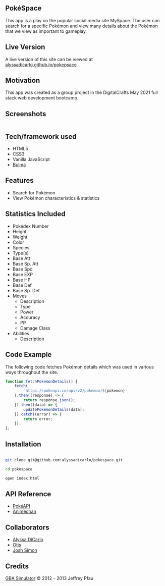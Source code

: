 ## PokéSpace
This app is a play on the popular social media site MySpace. The user can search for a specific Pokémon and view many details about the Pokémon that we view as important to gameplay.

## Live Version
A live version of this site can be viewed at [alyssadicarlo.github.io/pokepsace](https://alyssadicarlo.github.io/pokespace/)

## Motivation
This app was created as a group project in the DigitalCrafts May 2021 full stack web development bootcamp.

## Screenshots
<img src="">

## Tech/framework used
- HTML5
- CSS3
- Vanilla JavaScript
- [Bulma](https://bulma.io/)

## Features
- Search for Pokémon
- View Pokémon characteristics & statistics

## Statistics Included
- Pokédex Number
- Height
- Weight
- Color
- Species
- Type(s)
- Base Att
- Base Sp. Att
- Base Spd
- Base EXP
- Base HP
- Base Def
- Base Sp. Def
- Moves
    - Description
    - Type
    - Power
    - Accuracy
    - PP
    - Damage Class
- Abilities
    - Description

## Code Example

The following code fetches Pokémon details which was used in various ways throughout the site.

```Javascript
function fetchPokemonDetails() {
    fetch(
        `https://pokeapi.co/api/v2/pokemon/${pokemon}`
    ).then((response) => {
        return response.json();
    }).then((data) => {
        updatePokemonDetails(data);
    }).catch((error) => {
        return error;
    });
};

```

## Installation

```Bash

git clone git@github.com:alyssadicarlo/pokespace.git

cd pokespace

open index.html

```

## API Reference

- [PokéAPI](https://pokeapi.co/)
- [Animechan](https://animechan.vercel.app/)

## Collaborators

- [Alyssa DiCarlo](https://github.com/alyssadicarlo)
- [Otis](https://github.com/gtfotis)
- [Josh Simon](https://github.com/joshsimon-bit)


## Credits

[GBA Simulator](https://github.com/endrift/gbajs/)
© 2012 – 2013 Jeffrey Pfau
